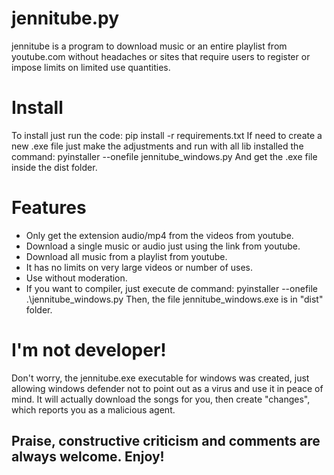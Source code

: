 # jennitube.py
 jennitube is a program to download music or an entire playlist from youtube.com without headaches or sites that require users to register or impose limits on limited use quantities.
# Install
To install just run the code:
    pip install -r requirements.txt
If need to create a new .exe file just make the adjustments and run with all lib installed the command:
    pyinstaller --onefile jennitube_windows.py
And get the .exe file inside the dist folder.
# Features
- Only get the extension audio/mp4 from the videos from youtube.
- Download a single music or audio just using the link from youtube.
- Download all music from a playlist from youtube.
- It has no limits on very large videos or number of uses.
- Use without moderation.
- If you want to compiler, just execute de command:
    pyinstaller --onefile .\jennitube_windows.py
Then, the file jennitube_windows.exe is in "dist" folder.
# I'm not developer!
Don't worry, the jennitube.exe executable for windows was created, just allowing windows defender not to point out as a virus and use it in peace of mind. It will actually download the songs for you, then create "changes", which reports you as a malicious agent.
## Praise, constructive criticism and comments are always welcome. Enjoy!
